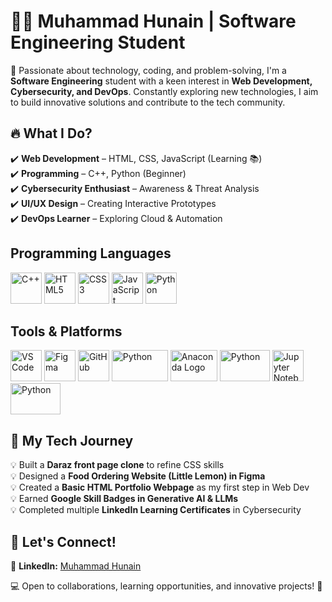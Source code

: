# 👨‍💻 Muhammad Hunain | Software Engineering Student  

🚀 Passionate about technology, coding, and problem-solving, I'm a **Software Engineering** student with a keen interest in **Web Development, Cybersecurity, and DevOps**. Constantly exploring new technologies, I aim to build innovative solutions and contribute to the tech community.  

## 🔥 **What I Do?**  
✔️ **Web Development** – HTML, CSS, JavaScript (Learning 📚)  
✔️ **Programming** – C++, Python (Beginner)  
✔️ **Cybersecurity Enthusiast** – Awareness & Threat Analysis  
✔️ **UI/UX Design** – Creating Interactive Prototypes  
✔️ **DevOps Learner** – Exploring Cloud & Automation  

##    **Programming Languages**
<p>
<img src="https://cdn.jsdelivr.net/gh/devicons/devicon/icons/cplusplus/cplusplus-original.svg" alt="C++" width="50" height="50"/>
<img src="https://cdn.jsdelivr.net/gh/devicons/devicon/icons/html5/html5-original.svg" alt="HTML5" width="50" height="50"/>
<img src="https://cdn.jsdelivr.net/gh/devicons/devicon/icons/css3/css3-original.svg" alt="CSS3" width="50" height="50"/>
<img src="https://cdn.jsdelivr.net/gh/devicons/devicon/icons/javascript/javascript-original.svg" alt="JavaScript" width="50" height="50"/>
<img src="https://cdn.jsdelivr.net/gh/devicons/devicon/icons/python/python-original.svg" alt="Python" width="50" height="50"/>
</p>

##    **Tools & Platforms**

<p>
<img src="https://cdn.jsdelivr.net/gh/devicons/devicon/icons/vscode/vscode-original.svg" alt="VS Code" width="50" height="50"/>
<img src="https://cdn.jsdelivr.net/gh/devicons/devicon/icons/figma/figma-original.svg" alt="Figma" width="50" height="50"/>
<img src="https://cdn.jsdelivr.net/gh/devicons/devicon/icons/github/github-original.svg" alt="GitHub" width="50" height="50"/>
<img src="https://img.shields.io/badge/Code::Blocks-000000?style=for-the-badge&logo=codeblocks&logoColor=white" alt="Python" width="90" height="50"/>
<img src="https://upload.wikimedia.org/wikipedia/en/c/cd/Anaconda_Logo.png" alt="Anaconda Logo" width="75" height="50"/>
<img src="https://img.shields.io/badge/CapCut-000000?style=for-the-badge&logo=capcut&logoColor=white" alt="Python" width="80" height="50"/> 
<img src="https://upload.wikimedia.org/wikipedia/commons/thumb/3/38/Jupyter_logo.svg/800px-Jupyter_logo.svg.png" alt="Jupyter Notebook" width="50" height="50"/>
<img src="https://img.shields.io/badge/Canva-00C4CC?style=for-the-badge&logo=canva&logoColor=white" alt="Python" width="80" height="50"/>


</p>



## 🎯 **My Tech Journey**  
💡 Built a **Daraz front page clone** to refine CSS skills  
💡 Designed a **Food Ordering Website (Little Lemon) in Figma**  
💡 Created a **Basic HTML Portfolio Webpage** as my first step in Web Dev  
💡 Earned **Google Skill Badges in Generative AI & LLMs**  
💡 Completed multiple **LinkedIn Learning Certificates** in Cybersecurity  

## 📌 **Let's Connect!**  
📎 **LinkedIn:** [Muhammad Hunain](https://www.linkedin.com/in/m-hunain-riasat-756080329)  

💻 Open to collaborations, learning opportunities, and innovative projects! 🚀  
